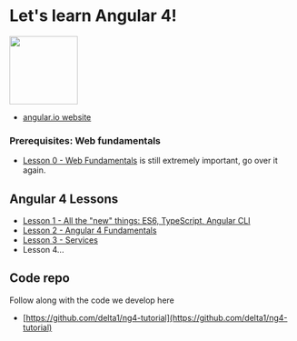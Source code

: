 # Let's learn Angular 4!
<a href="https://angular.io"><img src="https://angular.io/assets/images/logos/angular/angular.svg" width="120"></a>

- [angular.io website](https://angular.io)

### Prerequisites: Web fundamentals 
- [Lesson 0 - Web Fundamentals](https://github.com/delta1/learn-angular1/blob/master/Lesson0/index.md) is still extremely important, go over it again. 

## Angular 4 Lessons
- [Lesson 1 - All the "new" things: ES6, TypeScript, Angular CLI](Lesson1/index.md)
- [Lesson 2 - Angular 4 Fundamentals](Lesson2/index.md)
- [Lesson 3 - Services](Lesson3/index.md) 
- Lesson 4... 

## Code repo
Follow along with the code we develop here
- [https://github.com/delta1/ng4-tutorial](https://github.com/delta1/ng4-tutorial) 

